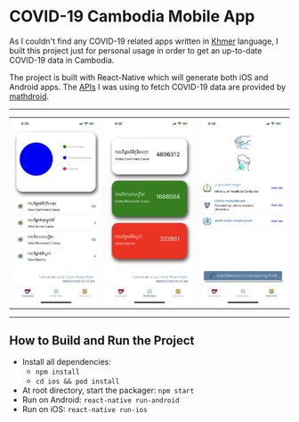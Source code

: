 # COVID-19 Cambodia Mobile App

As I couldn't find any COVID-19 related apps written in [Khmer](https://en.wikipedia.org/wiki/Khmer_language) language, I built this project just for personal usage in order to get an up-to-date COVID-19 data in Cambodia.

The project is built with React-Native which will generate both iOS and Android apps.
The [APIs](https://covid19.mathdro.id/) I was using to fetch COVID-19 data are provided by [mathdroid](https://github.com/mathdroid/covid-19-api). 

---


|                             |                             |                             |
| :-------------------------: | :-------------------------: | :-------------------------: |
| ![Homepage](https://github.com/putthidaSR/covid-19-cambodia-app/blob/master/screenshots/IMG_4076.PNG) | ![World Data](https://github.com/putthidaSR/covid-19-cambodia-app/blob/master/screenshots/IMG_4077.PNG) | ![Help](https://github.com/putthidaSR/covid-19-cambodia-app/blob/master/screenshots/IMG_4078.PNG) |

---

## How to Build and Run the Project
- Install all dependencies:
  - `npm install`
  - `cd ios && pod install`
- At root directory, start the packager: `npm start`
- Run on Android: `react-native run-android`
- Run on iOS: `react-native run-ios`
